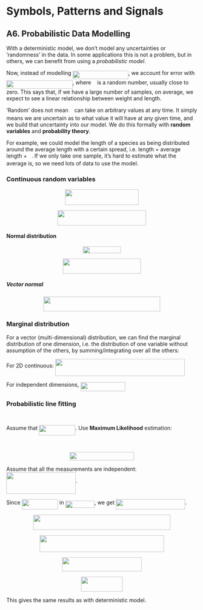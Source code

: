 # Symbols, Patterns and Signals

## A6. Probabilistic Data Modelling

With a deterministic model, we don’t model any uncertainties or ‘randomness’ in the data. In some applications this is not a problem, but in others, we can benefit from using a *probabilistic model*.

Now, instead of modelling <img src="tex/d12d945985b54186e47b52d15438b151.svg?invert_in_darkmode&sanitize=true" align=middle width=146.972925pt height=22.063469999999988pt/>, we account for error with <img src="tex/68dd132c118c879031afc40cc18d69f3.svg?invert_in_darkmode&sanitize=true" align=middle width=174.7185pt height=22.063469999999988pt/>, where <img src="tex/8cd34385ed61aca950a6b06d09fb50ac.svg?invert_in_darkmode&sanitize=true" align=middle width=7.9764465000000095pt height=13.387440000000009pt/> is a random number, usually close to zero. This says that, if we have a large number of samples, on average, we expect to see a linear relationship between weight and length.

‘Random’ does not mean <img src="tex/8cd34385ed61aca950a6b06d09fb50ac.svg?invert_in_darkmode&sanitize=true" align=middle width=7.9764465000000095pt height=13.387440000000009pt/> can take on arbitrary values at any time. It simply means we are uncertain as to what value it will have at any given time, and we build that uncertainty into our model. We do this formally with **random variables** and **probability theory**.

For example, we could model the length of a species as being distributed around the average length with a certain spread, i.e. length = average length + <img src="tex/8cd34385ed61aca950a6b06d09fb50ac.svg?invert_in_darkmode&sanitize=true" align=middle width=7.9764465000000095pt height=13.387440000000009pt/>. If we only take one sample, it’s hard to estimate what the average is, so we need lots of data to use the model.

### Continuous random variables

<p align="center"><img src="tex/720a5b5576f0f1507079a57e66153a97.svg?invert_in_darkmode&sanitize=true" align=middle width=194.0136pt height=41.27887499999999pt/></p>
<p align="center"><img src="tex/cae57eae8983308d9d42b8f6a5c6b045.svg?invert_in_darkmode&sanitize=true" align=middle width=234.4419pt height=39.61221pt/></p>

#### Normal distribution

<p align="center"><img src="tex/c2d268812a5ab2872ca0246c248ddda5.svg?invert_in_darkmode&sanitize=true" align=middle width=99.17985pt height=18.312359999999998pt/></p>
<p align="center"><img src="tex/2c730eea83158095420d965fbd4a27ba.svg?invert_in_darkmode&sanitize=true" align=middle width=205.81605pt height=39.789089999999995pt/></p>

##### Vector normal

<p align="center"><img src="tex/796895e15022c9d1123603f4b7661394.svg?invert_in_darkmode&sanitize=true" align=middle width=307.8768pt height=39.45249pt/></p>

### Marginal distribution

For a vector (multi-dimensional) distribution, we can find the marginal distribution of one dimension, i.e. the distribution of one variable without assumption of the others, by summing/integrating over all the others:

For 2D continuous: <img src="tex/56c79c8ef85bfc677e63fe5b4f2fef69.svg?invert_in_darkmode&sanitize=true" align=middle width=341.6688pt height=45.81357pt/>

For independent dimensions, <img src="tex/d96e2a29a773f4a08bcf30bf75be0497.svg?invert_in_darkmode&sanitize=true" align=middle width=118.40729999999999pt height=23.890019999999986pt/>

### Probabilistic line fitting

<p align="center"><img src="tex/2b901397a6e8e33087d5878b8834fc4b.svg?invert_in_darkmode&sanitize=true" align=middle width=174.40664999999998pt height=14.611871999999998pt/></p>

Assume that <img src="tex/3454df22382541cf6ff82f66ff974486.svg?invert_in_darkmode&sanitize=true" align=middle width=95.59605pt height=27.177810000000004pt/>. Use **Maximum Likelihood** estimation:

<p align="center"><img src="tex/9089f0d09d53eb4efb42e99137b7f64f.svg?invert_in_darkmode&sanitize=true" align=middle width=268.80809999999997pt height=16.438356pt/></p>
<p align="center"><img src="tex/354e0d230f3b43d9b6d9c06bf5c4bdd2.svg?invert_in_darkmode&sanitize=true" align=middle width=170.9037pt height=22.19184pt/></p>

Assume that all the measurements are independent: <img src="tex/e162625f55a30198f65e22edd597908f.svg?invert_in_darkmode&sanitize=true" align=middle width=182.93384999999998pt height=56.15642999999997pt/>.

Since <img src="tex/3454df22382541cf6ff82f66ff974486.svg?invert_in_darkmode&sanitize=true" align=middle width=95.59605pt height=27.177810000000004pt/> in <img src="tex/2a063846d27e5a2005b4a988e6f83357.svg?invert_in_darkmode&sanitize=true" align=middle width=76.72995pt height=18.41036999999999pt/>, we get <img src="tex/9b69b50c35ce9d5fc911459cef00022f.svg?invert_in_darkmode&sanitize=true" align=middle width=182.41740000000001pt height=27.177810000000004pt/>.

<p align="center"><img src="tex/282e06b7d769ac49b38ed60c8ef27bf4.svg?invert_in_darkmode&sanitize=true" align=middle width=361.3203pt height=39.789089999999995pt/></p>
<p align="center"><img src="tex/068fc0653a43340fb868b78b076af64e.svg?invert_in_darkmode&sanitize=true" align=middle width=327.69989999999996pt height=43.8966pt/></p>
<p align="center"><img src="tex/b3b27c12ddaa3707f784ddea2552b1c9.svg?invert_in_darkmode&sanitize=true" align=middle width=210.4608pt height=36.655409999999996pt/></p>
<p align="center"><img src="tex/527f3486024ec87a07cc02b91f7320ef.svg?invert_in_darkmode&sanitize=true" align=middle width=110.153175pt height=39.878685pt/></p>

This gives the same results as with deterministic model.
